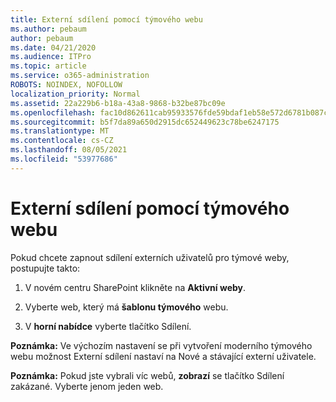 ```yaml
---
title: Externí sdílení pomocí týmového webu
ms.author: pebaum
author: pebaum
ms.date: 04/21/2020
ms.audience: ITPro
ms.topic: article
ms.service: o365-administration
ROBOTS: NOINDEX, NOFOLLOW
localization_priority: Normal
ms.assetid: 22a229b6-b18a-43a8-9868-b32be87bc09e
ms.openlocfilehash: fac10d862611cab95933576fde59bdaf1eb58e572d6781b087c48d2c332e205d
ms.sourcegitcommit: b5f7da89a650d2915dc652449623c78be6247175
ms.translationtype: MT
ms.contentlocale: cs-CZ
ms.lasthandoff: 08/05/2021
ms.locfileid: "53977686"
---
```

# <a name="external-sharing-with-a-team-site"></a>Externí sdílení pomocí týmového webu

Pokud chcete zapnout sdílení externích uživatelů pro týmové weby, postupujte takto: 
  
1. V novém centru SharePoint klikněte na **Aktivní weby**.
  
2. Vyberte web, který má **šablonu týmového** webu. 
  
3. V **horní nabídce** vyberte tlačítko Sdílení. 
  
 **Poznámka:** Ve výchozím nastavení se při vytvoření moderního týmového webu možnost Externí sdílení nastaví na Nové a stávající externí uživatele. 
  
 **Poznámka:** Pokud jste vybrali víc webů, **zobrazí** se tlačítko Sdílení zakázané. Vyberte jenom jeden web. 
  

